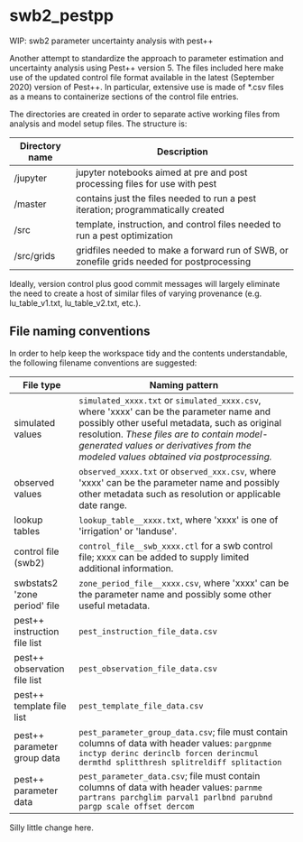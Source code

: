 # swb2_pestpp
WIP: swb2 parameter uncertainty analysis with pest++

Another attempt to standardize the approach to parameter estimation and uncertainty analysis using
Pest++ version 5. The files included here make use of the updated control file format available
in the latest (September 2020) version of Pest++. In particular, extensive use is made of *.csv files
as a means to containerize sections of the control file entries.

The directories are created in order to separate active working files from analysis and model setup files. The
structure is:

| Directory name    | Description                                                             |
|-------------------|----------------------------------------------------------------------------------|
| /jupyter          | jupyter notebooks aimed at pre and post processing files for use with pest       |
| /master           | contains just the files needed to run a pest iteration; programmatically created |
| /src              | template, instruction, and control files needed to run a pest optimization       |
| /src/grids        | gridfiles needed to make a forward run of SWB, or zonefile grids needed for postprocessing |

Ideally, version control plus good commit messages will largely eliminate the need to create a host of similar files of varying provenance (e.g. lu_table_v1.txt, lu_table_v2.txt, etc.).

## File naming conventions

In order to help keep the workspace tidy and the contents understandable, the following filename conventions are suggested:

| File type | Naming pattern  |
|-----------|-----------------|
| simulated values | `simulated_xxxx.txt` or `simulated_xxxx.csv`, where 'xxxx' can be the parameter name and possibly other useful metadata, such as original resolution. *These files are to contain model-generated values or derivatives from the modeled values obtained via postprocessing.* |
| observed values | `observed_xxxx.txt` or `observed_xxx.csv`, where 'xxxx' can be the parameter name and possibly other metadata such as resolution or applicable date range. |
| lookup tables | `lookup_table__xxxx.txt`, where 'xxxx' is one of 'irrigation' or 'landuse'. |
| control file (swb2) | `control_file__swb_xxxx.ctl` for a swb control file; xxxx can be added to supply limited additional information. |
| swbstats2 'zone period' file | `zone_period_file__xxxx.csv`, where 'xxxx' can be the parameter name and possibly some other useful metadata. |
| pest++ instruction file list | `pest_instruction_file_data.csv` |
| pest++ observation file list | `pest_observation_file_data.csv` |
| pest++ template file list    | `pest_template_file_data.csv`    |
| pest++ parameter group data  | `pest_parameter_group_data.csv`; file must contain columns of data with header values: `pargpnme	inctyp derinc derinclb forcen derincmul dermthd splitthresh splitreldiff splitaction` |
| pest++ parameter data        | `pest_parameter_data.csv`; file must contain columns of data with header values: `parnme partrans parchglim parval1 parlbnd parubnd pargp scale offset dercom` |

Silly little change here.